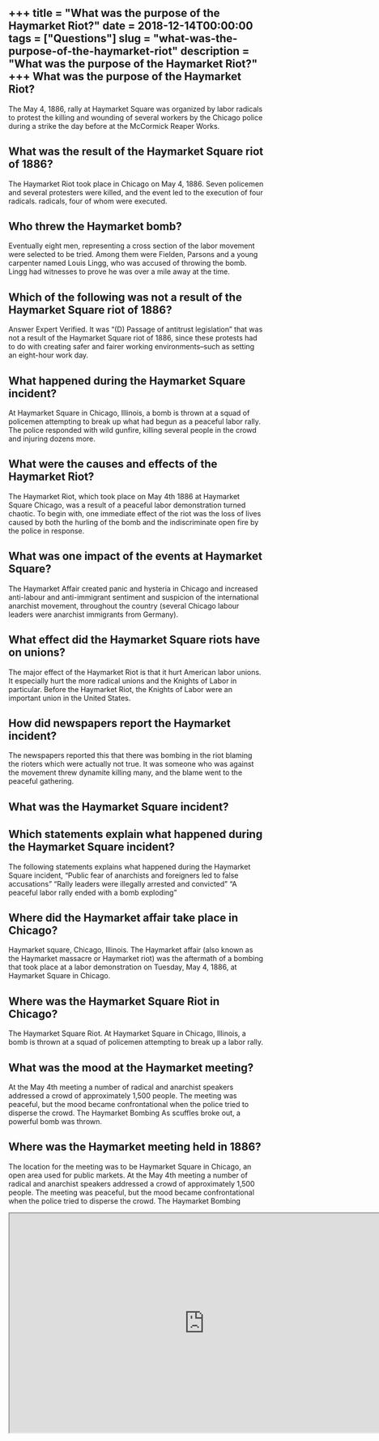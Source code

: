 +++
title = "What was the purpose of the Haymarket Riot?"
date = 2018-12-14T00:00:00
tags = ["Questions"]
slug = "what-was-the-purpose-of-the-haymarket-riot"
description = "What was the purpose of the Haymarket Riot?"
+++
What was the purpose of the Haymarket Riot?
-------------------------------------------

The May 4, 1886, rally at Haymarket Square was organized by labor radicals to protest the killing and wounding of several workers by the Chicago police during a strike the day before at the McCormick Reaper Works.

What was the result of the Haymarket Square riot of 1886?
---------------------------------------------------------

The Haymarket Riot took place in Chicago on May 4, 1886. Seven policemen and several protesters were killed, and the event led to the execution of four radicals. radicals, four of whom were executed.

Who threw the Haymarket bomb?
-----------------------------

Eventually eight men, representing a cross section of the labor movement were selected to be tried. Among them were Fielden, Parsons and a young carpenter named Louis Lingg, who was accused of throwing the bomb. Lingg had witnesses to prove he was over a mile away at the time.

Which of the following was not a result of the Haymarket Square riot of 1886?
-----------------------------------------------------------------------------

Answer Expert Verified. It was “(D) Passage of antitrust legislation” that was not a result of the Haymarket Square riot of 1886, since these protests had to do with creating safer and fairer working environments–such as setting an eight-hour work day.

What happened during the Haymarket Square incident?
---------------------------------------------------

At Haymarket Square in Chicago, Illinois, a bomb is thrown at a squad of policemen attempting to break up what had begun as a peaceful labor rally. The police responded with wild gunfire, killing several people in the crowd and injuring dozens more.

What were the causes and effects of the Haymarket Riot?
-------------------------------------------------------

The Haymarket Riot, which took place on May 4th 1886 at Haymarket Square Chicago, was a result of a peaceful labor demonstration turned chaotic. To begin with, one immediate effect of the riot was the loss of lives caused by both the hurling of the bomb and the indiscriminate open fire by the police in response.

What was one impact of the events at Haymarket Square?
------------------------------------------------------

The Haymarket Affair created panic and hysteria in Chicago and increased anti-labour and anti-immigrant sentiment and suspicion of the international anarchist movement, throughout the country (several Chicago labour leaders were anarchist immigrants from Germany).

What effect did the Haymarket Square riots have on unions?
----------------------------------------------------------

The major effect of the Haymarket Riot is that it hurt American labor unions. It especially hurt the more radical unions and the Knights of Labor in particular. Before the Haymarket Riot, the Knights of Labor were an important union in the United States.

How did newspapers report the Haymarket incident?
-------------------------------------------------

The newspapers reported this that there was bombing in the riot blaming the rioters which were actually not true. It was someone who was against the movement threw dynamite killing many, and the blame went to the peaceful gathering.

What was the Haymarket Square incident?
---------------------------------------

Which statements explain what happened during the Haymarket Square incident?
----------------------------------------------------------------------------

The following statements explains what happened during the Haymarket Square incident, “Public fear of anarchists and foreigners led to false accusations” “Rally leaders were illegally arrested and convicted” “A peaceful labor rally ended with a bomb exploding”

Where did the Haymarket affair take place in Chicago?
-----------------------------------------------------

Haymarket square, Chicago, Illinois. The Haymarket affair (also known as the Haymarket massacre or Haymarket riot) was the aftermath of a bombing that took place at a labor demonstration on Tuesday, May 4, 1886, at Haymarket Square in Chicago.

Where was the Haymarket Square Riot in Chicago?
-----------------------------------------------

The Haymarket Square Riot. At Haymarket Square in Chicago, Illinois, a bomb is thrown at a squad of policemen attempting to break up a labor rally.

What was the mood at the Haymarket meeting?
-------------------------------------------

At the May 4th meeting a number of radical and anarchist speakers addressed a crowd of approximately 1,500 people. The meeting was peaceful, but the mood became confrontational when the police tried to disperse the crowd. The Haymarket Bombing As scuffles broke out, a powerful bomb was thrown.

Where was the Haymarket meeting held in 1886?
---------------------------------------------

The location for the meeting was to be Haymarket Square in Chicago, an open area used for public markets. At the May 4th meeting a number of radical and anarchist speakers addressed a crowd of approximately 1,500 people. The meeting was peaceful, but the mood became confrontational when the police tried to disperse the crowd. The Haymarket Bombing

<iframe allow="accelerometer; autoplay; clipboard-write; encrypted-media; gyroscope; picture-in-picture" allowfullscreen="" class="__youtube_prefs__  epyt-is-override  no-lazyload" data-no-lazy="1" data-origheight="433" data-origwidth="770" data-skipgform_ajax_framebjll="" height="433" id="_ytid_10074" loading="lazy" src="https://www.youtube.com/embed/6okibrpyeUs?enablejsapi=1&autoplay=0&cc_load_policy=0&cc_lang_pref=&iv_load_policy=1&loop=0&modestbranding=0&rel=1&fs=1&playsinline=0&autohide=2&theme=dark&color=red&controls=1&" title="YouTube player" width="770"></iframe>